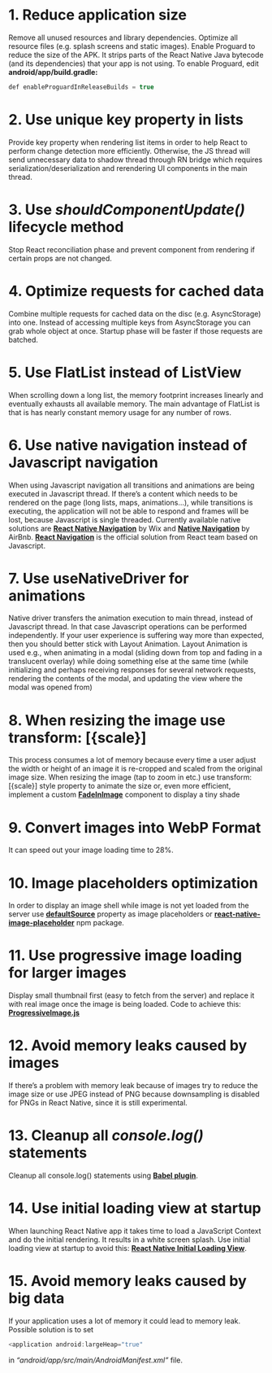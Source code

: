# 1. Reduce application size

Remove all unused resources and library dependencies. Optimize all resource files (e.g. splash screens and static images).
Enable Proguard to reduce the size of the APK. It strips parts of the React Native Java bytecode (and its dependencies) that your app is not using.
To enable Proguard, edit **android/app/build.gradle:**

```javascript
def enableProguardInReleaseBuilds = true
```


# 2. Use unique key property in lists
Provide key property when rendering list items in order to help React to perform change detection more efficiently. Otherwise, the JS thread will send unnecessary data to shadow thread through RN bridge which requires serialization/deserialization and rerendering UI components in the main thread.


# 3. Use _shouldComponentUpdate()_ lifecycle method
Stop React reconciliation phase and prevent component from rendering if certain props are not changed.


# 4. Optimize requests for cached data
Combine multiple requests for cached data on the disc (e.g. AsyncStorage) into one. Instead of accessing multiple keys from AsyncStorage you can grab whole object at once. Startup phase will be faster if those requests are batched.


# 5. Use FlatList instead of ListView
When scrolling down a long list, the memory footprint increases linearly and eventually exhausts all available memory. The main advantage of FlatList is that is has nearly constant memory usage for any number of rows.


# 6. Use native navigation instead of Javascript navigation
When using Javascript navigation all transitions and animations are being executed in Javascript thread. If there’s a content which needs to be rendered on the page (long lists, maps, animations...), while transitions is executing, the application will not be able to respond and frames will be lost, because Javascript is single threaded.
Currently available native solutions are **[React Native Navigation](https://github.com/wix/react-native-navigation)** by Wix and **[Native Navigation](https://github.com/airbnb/native-navigation)** by AirBnb. **[React Navigation](https://reactnavigation.org/)** is the official solution from React team based on Javascript.


# 7. Use useNativeDriver for animations
Native driver transfers the animation execution to main thread, instead of Javascript thread. In that case Javascript operations can be performed independently. If your user experience is suffering way more than expected, then you should better stick with Layout Animation. Layout Animation is used e.g., when animating in a modal (sliding down from top and fading in a translucent overlay) while doing something else at the same time (while initializing and perhaps receiving responses for several network requests, rendering the contents of the modal, and updating the view where the modal was opened from)


# 8. When resizing the image use transform: [{scale}]
This process consumes a lot of memory because every time a user adjust the width or height of an image it is re-cropped and scaled from the original image size. When resizing the image (tap to zoom in etc.) use transform: [{scale}] style property to animate the size or, even more efficient, implement a custom **[FadeInImage](https://gist.github.com/sharathprabhal/a54565ee1ce42d332f09)** component to display a tiny shade


# 9. Convert images into WebP Format
It can speed out your image loading time to 28%.


# 10. Image placeholders optimization
In order to display an image shell while image is not yet loaded from the server use **[defaultSource](https://facebook.github.io/react-native/docs/image.html#defaultsource)** property as image placeholders or **[react-native-image-placeholder](https://www.npmjs.com/package/react-native-image-placeholder)** npm package.


# 11. Use progressive image loading for larger images
Display small thumbnail first (easy to fetch from the server) and replace it with real image once the image is being loaded. Code to achieve this: **[ProgressiveImage.js](https://gist.github.com/alinz/d10a92d3dd0192a3df1197f9393de7eb)**


# 12. Avoid memory leaks caused by images
If there’s a problem with memory leak because of images try to reduce the image size or use JPEG instead of PNG because downsampling is disabled for PNGs in React Native, since it is still experimental.


# 13. Cleanup all _console.log()_ statements
Cleanup all console.log() statements using **[Babel plugin](https://babeljs.io/docs/plugins/transform-remove-console)**.


# 14. Use initial loading view at startup
When launching React Native app it takes time to load a JavaScript Context and do the initial rendering. It results in a white screen splash. Use initial loading view at startup to avoid this: **[React Native Initial Loading View](https://medium.com/rendez-voo/react-native-initial-loading-view-e58f919fa31f)**.


# 15. Avoid memory leaks caused by big data
If your application uses a lot of memory it could lead to memory leak. Possible solution is to set

```javascript
<application android:largeHeap="true" 
```

in _“android/app/src/main/AndroidManifest.xml”_ file.
